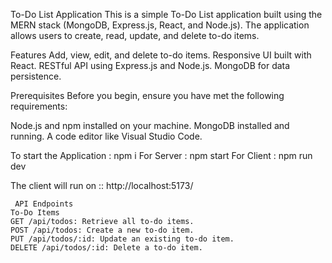 To-Do List Application
This is a simple To-Do List application built using the MERN stack (MongoDB, Express.js, React, and Node.js). 
The application allows users to create, read, update, and delete to-do items. 


   Features
Add, view, edit, and delete to-do items.
Responsive UI built with React.
RESTful API using Express.js and Node.js.
MongoDB for data persistence.

  Prerequisites
Before you begin, ensure you have met the following requirements:

Node.js and npm installed on your machine.
MongoDB installed and running.
A code editor like Visual Studio Code.

 To start the Application :
 npm i 
 For Server : npm start 
 For Client : npm run dev 
 
The client will run on :: http://localhost:5173/ 

     API Endpoints
    To-Do Items
    GET /api/todos: Retrieve all to-do items.
    POST /api/todos: Create a new to-do item.
    PUT /api/todos/:id: Update an existing to-do item.
    DELETE /api/todos/:id: Delete a to-do item.
